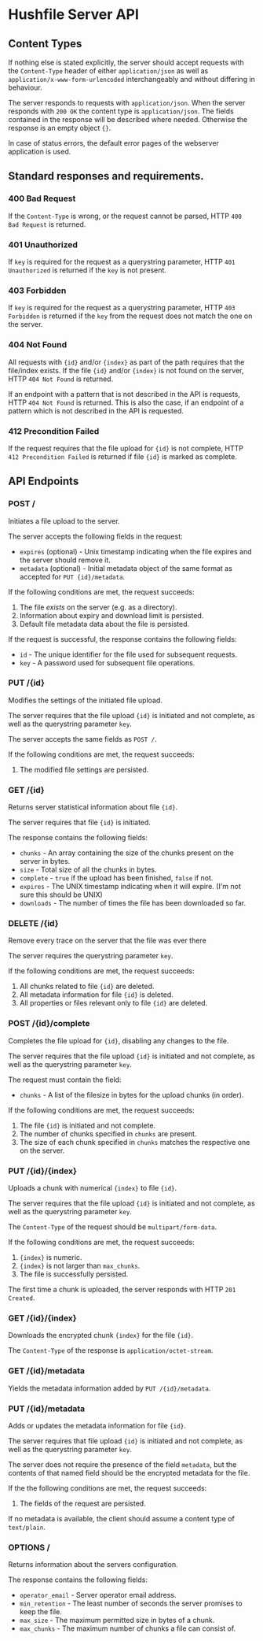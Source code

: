 # Hushfile Server API

## Content Types

If nothing else is stated explicitly, the server should accept requests with the `Content-Type` header of either `application/json` as well as `application/x-www-form-urlencoded` interchangeably and without differing in behaviour.

The server responds to requests with `application/json`.
When the server responds with <code>200 OK</code> the content type is `application/json`. The fields contained in the response will be described where needed. Otherwise the response is an empty object `{}`.

In case of status errors, the default error pages of the webserver application is used.


## Standard responses and requirements.

### 400 Bad Request
If the `Content-Type` is wrong, or the request cannot be parsed, HTTP <code>400 Bad Request</code> is returned.

### 401 Unauthorized
If `key` is required for the request as a querystring parameter, HTTP <code>401 Unauthorized</code> is returned if the `key` is not present.

### 403 Forbidden
If `key` is required for the request as a querystring parameter, HTTP <code>403 Forbidden</code> is returned if the `key` from the request does not match the one on the server.

### 404 Not Found
All requests with `{id}` and/or `{index}` as part of the path requires that the file/index exists. If the file `{id}` and/or `{index}` is not found on the server, HTTP <code>404 Not Found</code> is returned.

If an endpoint with a pattern that is not described in the API is requests, HTTP <code>404 Not Found</code> is returned.
This is also the case, if an endpoint of a pattern which is not described in the API is requested.

### 412 Precondition Failed
If the request requires that the file upload for `{id}` is not complete, HTTP <code>412 Precondition Failed</code> is returned if file `{id}` is marked as complete.


## API Endpoints

### POST /
Initiates a file upload to the server.

The server accepts the following fields in the request:

- `expires` (optional) - Unix timestamp indicating when the file expires and the server should remove it.
- `metadata` (optional) - Initial metadata object of the same format as accepted for `PUT {id}/metadata`.

If the following conditions are met, the request succeeds:

1. The file *exists* on the server (e.g. as a directory).
2. Information about expiry and download limit is persisted.
3. Default file metadata data about the file is persisted.

If the request is successful, the response contains the following fields:

- `id` - The unique identifier for the file used for subsequent requests.
- `key` - A password used for subsequent file operations.


### PUT /{id}
Modifies the settings of the initiated file upload.

The server requires that the file upload `{id}` is initiated and not complete, as well as the querystring parameter `key`.

The server accepts the same fields as `POST /`.

If the following conditions are met, the request succeeds:

1. The modified file settings are persisted.


### GET /{id}
Returns server statistical information about file `{id}`.

The server requires that file `{id}` is initiated.

The response contains the following fields:

- `chunks` - An array containing the size of the chunks present on the server in bytes.
- `size` - Total size of all the chunks in bytes.
- `complete` - `true` if the upload has been finished, `false` if not.
- `expires` - The UNIX timestamp indicating when it will expire. (I'm not sure this should be UNIX)
- `downloads` - The number of times the file has been downloaded so far.


### DELETE /{id}
Remove every trace on the server that the file was ever there

The server requires the querystring parameter `key`.

If the following conditions are met, the request succeeds:

1. All chunks related to file `{id}` are deleted.
2. All metadata information for file `{id}` is deleted.
3. All properties or files relevant only to file `{id}` are deleted.


### POST /{id}/complete
Completes the file upload for `{id}`, disabling any changes to the file.

The server requires that the file upload `{id}` is initiated and not complete, as well as the querystring parameter `key`.

The request must contain the field:
- `chunks` - A list of the filesize in bytes for the upload chunks (in order).

If the following conditions are met, the request succeeds:

1. The file `{id}` is initiated and not complete.
2. The number of chunks specified in `chunks` are present.
3. The size of each chunk specified in `chunks` matches the respective one on the server.


### PUT /{id}/{index}
Uploads a chunk with numerical `{index}` to file `{id}`.

The server requires that the file upload `{id}` is initiated and not complete, as well as the querystring parameter `key`.

The `Content-Type` of the request should be `multipart/form-data`.

If the following conditions are met, the request succeeds:

1. `{index}` is numeric.
2. `{index}` is not larger than `max_chunks`.
3. The file is successfully persisted.

The first time a chunk is uploaded, the server responds with HTTP <code>201 Created</code>.


### GET /{id}/{index}
Downloads the encrypted chunk `{index}` for the file `{id}`.

The `Content-Type` of the response is `application/octet-stream`.


### GET /{id}/metadata
Yields the metadata information added by `PUT /{id}/metadata`.


### PUT /{id}/metadata
Adds or updates the metadata information for file `{id}`.

The server requires that file upload `{id}` is initiated and not complete, as well as the querystring parameter `key`.

The server does not require the presence of the field `metadata`, but the contents of that named field should be the encrypted metadata for the file.

If the the following conditions are met, the request succeeds:

1. The fields of the request are persisted.

If no metadata is available, the client should assume a content type of `text/plain`.


### OPTIONS /
Returns information about the servers configuration.

The response contains the following fields:

- `operator_email` - Server operator email address.
- `min_retention` - The least number of seconds the server promises to keep the file.
- `max_size` - The maximum permitted size in bytes of a chunk.
- `max_chunks` - The maximum number of chunks a file can consist of.
